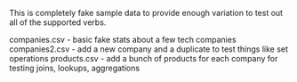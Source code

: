 This is completely fake sample data to provide enough variation to test out all of the supported verbs.

companies.csv - basic fake stats about a few tech companies
companies2.csv - add a new company and a duplicate to test things like set operations
products.csv - add a bunch of products for each company for testing joins, lookups, aggregations